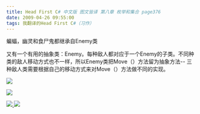 ```yaml
---
title: Head First C# 中文版 图文皆译 第八章 枚举和集合 page376
date: 2009-04-26 09:55:00
tags: 我翻译的Head First C#（习作）
---
```

蝙蝠，幽灵和食尸鬼都继承自Enemy类

  

又有一个有用的抽象类：Enemy。每种敌人都对应于一个Enemy的子类。不同种类的敌人移动方式也不一样，所以Enemy类把Move（）方法留为抽象方法--
三种敌人类需要根据自己的移动方式来对Move（）方法做不同的实现。

![](https://p-blog.csdn.net/images/p_blog_csdn_net/cuipengfei1/EntryImages/20090426/2009-04-26_09-31-19.jpg)

![](https://p-blog.csdn.net/images/p_blog_csdn_net/cuipengfei1/EntryImages/20090426/2009-04-26_09-45-48.png)



[ ![](https://profile.csdnimg.cn/5/2/5/3_cuipengfei1)
![](https://g.csdnimg.cn/static/user-reg-year/1x/11.png)
](https://blog.csdn.net/cuipengfei1)





